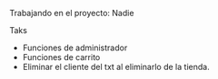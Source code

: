 Trabajando en el proyecto: Nadie

Taks
- Funciones de administrador
- Funciones de carrito
- Eliminar el cliente del txt al eliminarlo de la tienda.

